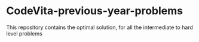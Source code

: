# CodeVita-previous-year-problems
This repository contains the optimal solution, for all the intermediate to hard level problems
